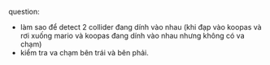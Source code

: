 ﻿question:
- làm sao để detect 2 collider đang dính vào nhau (khi đạp vào koopas và rơi xuống mario và koopas đang dính vào nhau nhưng không có va chạm)
- kiểm tra va chạm bên trái và bên phải.